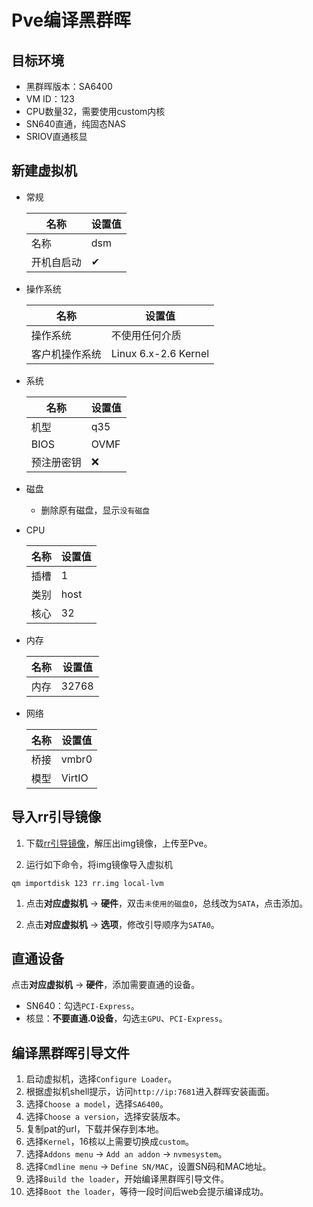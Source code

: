 # Pve编译黑群晖

## 目标环境

+ 黑群晖版本：SA6400
+ VM ID：123
+ CPU数量32，需要使用custom内核
+ SN640直通，纯固态NAS
+ SRIOV直通核显

## 新建虚拟机

+ 常规

    | 名称 | 设置值 |
    | - | - |
    | 名称 | dsm |
    | 开机自启动 | ✔ |

+ 操作系统

    | 名称 | 设置值 |
    | - | - |
    | 操作系统 | 不使用任何介质 |
    | 客户机操作系统 | Linux 6.x-2.6 Kernel |

+ 系统

    | 名称 | 设置值 |
    | - | - |
    | 机型 | q35 |
    | BIOS | OVMF |
    | 预注册密钥 | ❌ |

+ 磁盘
  + 删除原有磁盘，显示`没有磁盘`

+ CPU

    | 名称 | 设置值 |
    | - | - |
    | 插槽 | 1 |
    | 类别 | host |
    | 核心 | 32 |

+ 内存

    | 名称 | 设置值 |
    | - | - |
    | 内存 | 32768 |

+ 网络

    | 名称 | 设置值 |
    | - | - |
    | 桥接 | vmbr0 |
    | 模型 | VirtIO |

## 导入rr引导镜像

1. 下载[rr引导镜像](https://github.com/RROrg/rr/releases)，解压出img镜像，上传至Pve。

1. 运行如下命令，将img镜像导入虚拟机

```shell
qm importdisk 123 rr.img local-lvm
```

1. 点击**对应虚拟机** -> **硬件**，双击`未使用的磁盘0`，总线改为`SATA`，点击添加。

1. 点击**对应虚拟机** -> **选项**，修改引导顺序为`SATA0`。

## 直通设备

点击**对应虚拟机** -> **硬件**，添加需要直通的设备。

+ SN640：勾选`PCI-Express`。
+ 核显：**不要直通.0设备**，勾选`主GPU`、`PCI-Express`。

## 编译黑群晖引导文件

1. 启动虚拟机，选择`Configure Loader`。
1. 根据虚拟机shell提示，访问`http://ip:7681`进入群晖安装画面。
1. 选择`Choose a model`，选择`SA6400`。
1. 选择`Choose a version`，选择安装版本。
1. 复制pat的url，下载并保存到本地。
1. 选择`Kernel`，16核以上需要切换成`custom`。
1. 选择`Addons menu` -> `Add an addon` -> `nvmesystem`。
1. 选择`Cmdline menu` -> `Define SN/MAC`，设置SN码和MAC地址。
1. 选择`Build the loader`，开始编译黑群晖引导文件。
1. 选择`Boot the loader`，等待一段时间后web会提示编译成功。
